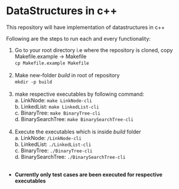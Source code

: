 # DataStructures in c++
This repository will have implementation of datastructures in c++

Following are the steps to run each and every functionality:
1. Go to your root directory i.e where the repository is cloned, copy Makefile.example ->  Makefile <br />
`cp Makefile.example Makefile`<br/><br/>
2. Make new-folder *build* in root of repository<br/>
`mkdir -p build`<br/><br/>
3. make respective executables by following command: <br />
  a. LinkNode: `make LinkNode-cli` <br />
  b. LinkedList: `make LinkedList-cli`<br />
  c. BinaryTree: `make BinaryTree-cli` <br />
  d. BinarySearchTree: `make BinarySearchTree-cli`<br /><br/>
4. Execute the executables which is inside *build* folder <br/>
  a. LinkNode: `/LinkNode-cli` <br />
  b. LinkedList: `./LinkedList-cli`<br />
  c. BinaryTree: `./BinaryTree-cli` <br />
  d. BinarySearchTree: `./BinarySearchTree-cli`<br /><br/>

* **Currently only test cases are been executed for respective executables**
